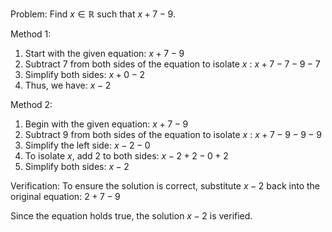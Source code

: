 Problem:
Find $x \in \mathbb{R}$ such that $x+7-9$.

Method 1:
1. Start with the given equation: $x+7-9$
2. Subtract 7 from both sides of the equation to isolate $x$ : $x+7-7-9-7$
3. Simplify both sides: $x+0-2$
4. Thus, we have: $x-2$

Method 2:
1. Begin with the given equation: $x+7-9$
2. Subtract 9 from both sides of the equation to isolate $x$ : $x+7-9-9-9$
3. Simplify the left side: $x-2-0$
4. To isolate $x$, add 2 to both sides: $x-2+2-0+2$
5. Simplify both sides: $x-2$

Verification:
To ensure the solution is correct, substitute $x-2$ back into the original equation: $2+7-9$

Since the equation holds true, the solution $x-2$ is verified.
